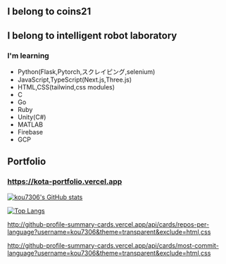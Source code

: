 ## I belong to coins21
## I belong to intelligent robot laboratory

###
### I'm learning 
- Python(Flask,Pytorch,スクレイピング,selenium)
- JavaScript,TypeScript(Next.js,Three.js)
- HTML,CSS(tailwind,css modules)
- C
- Go
- Ruby
- Unity(C#)
- MATLAB
- Firebase
- GCP


  
## Portfolio
### https://kota-portfolio.vercel.app

  



[![kou7306's GitHub stats](https://github-readme-stats.vercel.app/api?username=kou7306&show_icons=true&theme=midnight-purple)](https://github.com/kou7306/github-readme-stats)

[![Top Langs](https://github-readme-stats.vercel.app/api/top-langs/?username=kou7306&theme=midnight-purple)](https://github.com/kou7306/github-readme-stats)

http://github-profile-summary-cards.vercel.app/api/cards/repos-per-language?username=kou7306&theme=transparent&exclude=html,css

http://github-profile-summary-cards.vercel.app/api/cards/most-commit-language?username=kou7306&theme=transparent&exclude=html,css


<!--
**kou7306/kou7306** is a ✨ _special_ ✨ repository because its `README.md` (this file) appears on your GitHub profile.

Here are some ideas to get you started:

- 🔭 I’m currently working on ...
- 🌱 I’m currently learning ...
- 👯 I’m looking to collaborate on ...
- 🤔 I’m looking for help with ...
- 💬 Ask me about ...
- 📫 How to reach me: ...
- 😄 Pronouns: ...
- ⚡ Fun fact: ...
-->
